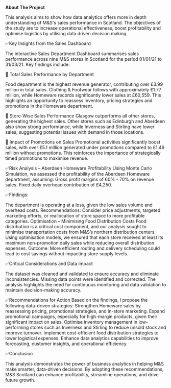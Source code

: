 **About The Project**

This analysis aims to show how data analytics offers more in depth understanding of M&S's sales performance in Scotland. The objectives of the study are to increase operational effectiveness, boost profitability and optimise logistics by utilising data driven decision making.

✅Key Insights from the Sales Dashboard

The interactive Sales Department Dashboard summarises sales performance across nine M&S stores in Scotland for the period 01/01/21 to 31/03/21. Key findings include:

🎯 Total Sales Performance by Department

Food department is the highest revenue generator, contributing over £3.99 million in total sales.
Clothing & Footwear follows with approximately £1.77 million, while Homeware records significantly lower sales at £60,559.
This highlights an opportunity to reassess inventory, pricing strategies and promotions in the Homeware department.

🎯 Store-Wise Sales Performance
Glasgow outperforms all other stores, generating the highest sales.
Other stores such as Edinburgh and Aberdeen also show strong performance, while Inverness and Stirling have lower sales, suggesting potential issues with demand in those locations.

🎯 Impact of Promotions on Sales
Promotional activities significantly boost sales, with over £5.1 million generated under promotions compared to £1.46 million without promotions.
This reinforces the importance of strategically timed promotions to maximise revenue.

✅Risk Analysis – Aberdeen Homeware Profitability
Using Monte Carlo Simulation, we assessed the profitability of the Aberdeen Homeware department, assuming:
Gross profit margins of 60% - 70% on revenue sales.
Fixed daily overhead contribution of £4,250.

✅Findings:

The department is operating at a loss, given the low sales volume and overhead costs.
Recommendations: Consider price adjustments, targeted marketing efforts, or reallocation of store space to more profitable categories.
Optimisation – Minimising Food Distribution Costs
Food distribution is a critical cost component, and our analysis sought to minimise transportation costs from M&S’s northern distribution centers.
Using optimisation models, we ensured that each store received at least its maximum non-promotion daily sales while reducing overall distribution expenses.
Outcome: More efficient routing and delivery scheduling could lead to cost savings without impacting store supply levels.

✅Critical Considerations and Data Impact

The dataset was cleaned and validated to ensure accuracy and eliminate inconsistencies.
Missing data points were identified and corrected.
The analysis highlights the need for continuous monitoring and data validation to maintain decision-making accuracy.

✅Recommendations for Action
Based on the findings, I propose the following data-driven strategies:
Strengthen Homeware sales by reassessing pricing, promotional strategies, and in-store marketing.
Expand promotional campaigns, especially for high-margin products, given their significant impact on sales.
Optimise inventory management in low-performing stores such as Inverness and Stirling to reduce unsold stock and improve turnover.
Implement cost-efficient food distribution strategies to lower logistical expenses.
Enhance data analytics capabilities to improve forecasting, customer insights, and operational efficiency.

✅Conclusion

This analysis demonstrates the power of business analytics in helping M&S make smarter, data-driven decisions. By adopting these recommendations, M&S Scotland can enhance profitability, streamline operations, and drive future growth.
